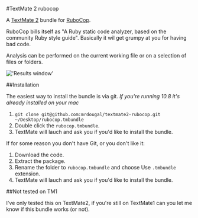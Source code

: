 #TextMate 2 rubocop

A [TextMate 2](https://github.com/textmate/textmate) bundle for [RuboCop](https://github.com/bbatsov/rubocop).

RuboCop bills itself as "A Ruby static code analyzer, based on the community Ruby style guide".
Basically it wil get grumpy at you for having bad code.

Analysis can be performed on the current working file or on a selection of files or folders.

!['Results window'](https://pbs.twimg.com/media/BiGCdWjCQAAzZwp.png "Results window")

##Installation

The easiest way to install the bundle is via git. *If you're running 10.8 it's already installed on your mac*

1. `git clone git@github.com:mrdougal/textmate2-rubocop.git ~/Desktop/rubocop.tmbundle`
2. Double click the `rubocop.tmbundle`.
3. TextMate will lauch and ask you if you'd like to install the bundle.

If for some reason you don't have Git, or you don't like it:

1. Download the code.
2. Extract the package.
3. Rename the folder to `rubocop.tmbundle` and choose Use `.tmbundle` extension.
4. TextMate will lauch and ask you if you'd like to install the bundle.


##Not tested on TM1

I've only tested this on TextMate2, if you're still on TextMate1 can you let me know if this bundle works (or not).
